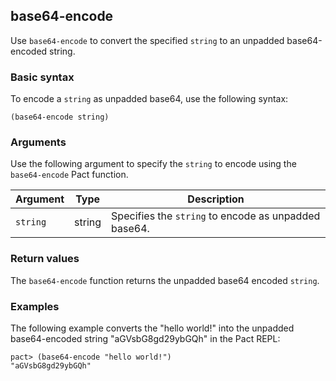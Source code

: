 ## base64-encode

Use `base64-encode` to convert the specified `string` to an unpadded base64-encoded string.

### Basic syntax

To encode a `string` as unpadded base64, use the following syntax:

```pact
(base64-encode string)
```

### Arguments

Use the following argument to specify the `string` to encode using the `base64-encode` Pact function.

| Argument | Type | Description |
| --- | --- | --- |
| `string` | string | Specifies the `string` to encode as unpadded base64. |

### Return values

The `base64-encode` function returns the unpadded base64 encoded `string`.

### Examples

The following example converts the "hello world!" into the unpadded base64-encoded string "aGVsbG8gd29ybGQh" in the Pact REPL:

```pact
pact> (base64-encode "hello world!")
"aGVsbG8gd29ybGQh"
```

